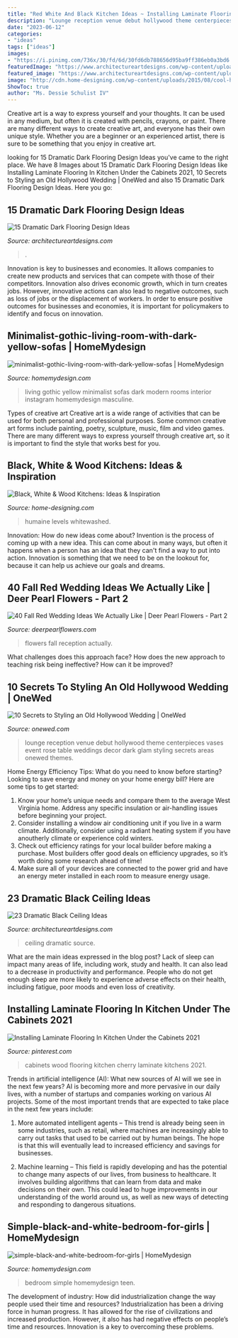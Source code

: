 ```yaml
---
title: "Red White And Black Kitchen Ideas ~ Installing Laminate Flooring In Kitchen Under The Cabinets 2021"
description: "Lounge reception venue debut hollywood theme centerpieces vases event rose table weddings decor dark glam styling secrets areas onewed themes"
date: "2023-06-12"
categories:
- "ideas"
tags: ["ideas"]
images:
- "https://i.pinimg.com/736x/30/fd/6d/30fd6db788656d95ba9ff386eb0a3bd6.jpg"
featuredImage: "https://www.architectureartdesigns.com/wp-content/uploads/2015/03/141-1024x682.jpg"
featured_image: "https://www.architectureartdesigns.com/wp-content/uploads/2015/03/141-1024x682.jpg"
image: "http://cdn.home-designing.com/wp-content/uploads/2015/08/cool-hardwood-pattern.jpg"
ShowToc: true
author: "Ms. Dessie Schulist IV"
---
```



Creative art is a way to express yourself and your thoughts. It can be used in any medium, but often it is created with pencils, crayons, or paint. There are many different ways to create creative art, and everyone has their own unique style. Whether you are a beginner or an experienced artist, there is sure to be something that you enjoy in creative art.

	

		
looking for 15 Dramatic Dark Flooring Design Ideas you've came to the right place. We have 8 Images about 15 Dramatic Dark Flooring Design Ideas like Installing Laminate Flooring In Kitchen Under the Cabinets 2021, 10 Secrets to Styling an Old Hollywood Wedding | OneWed and also 15 Dramatic Dark Flooring Design Ideas. Here you go:
		
    
## 15 Dramatic Dark Flooring Design Ideas

<img loading=lazy src="https://www.architectureartdesigns.com/wp-content/uploads/2015/03/141-1024x682.jpg" onerror="this.onerror=null;this.src='https://tse1.mm.bing.net/th?id=OIP.utPgSFx_97c3IAFpYt37SgHaE7&amp;pid=15.1';" alt="15 Dramatic Dark Flooring Design Ideas">

_Source: architectureartdesigns.com_

>. 

	

Innovation is key to businesses and economies. It allows companies to create new products and services that can compete with those of their competitors. Innovation also drives economic growth, which in turn creates jobs. However, innovative actions can also lead to negative outcomes, such as loss of jobs or the displacement of workers. In order to ensure positive outcomes for businesses and economies, it is important for policymakers to identify and focus on innovation.

    
## Minimalist-gothic-living-room-with-dark-yellow-sofas | HomeMydesign

<img loading=lazy src="https://homemydesign.com/wp-content/uploads/2020/12/minimalist-gothic-living-room-with-dark-yellow-sofas-300x300.jpg" onerror="this.onerror=null;this.src='https://tse3.mm.bing.net/th?id=OIP.r1H23vtBKxMUrSP5GI-SjAAAAA&amp;pid=15.1';" alt="minimalist-gothic-living-room-with-dark-yellow-sofas | HomeMydesign">

_Source: homemydesign.com_

>living gothic yellow minimalist sofas dark modern rooms interior instagram homemydesign masculine. 

	

Types of creative art
Creative art is a wide range of activities that can be used for both personal and professional purposes. Some common creative art forms include painting, poetry, sculpture, music, film and video games. There are many different ways to express yourself through creative art, so it is important to find the style that works best for you.

    
## Black, White &amp; Wood Kitchens: Ideas &amp; Inspiration

<img loading=lazy src="http://cdn.home-designing.com/wp-content/uploads/2015/08/cool-hardwood-pattern.jpg" onerror="this.onerror=null;this.src='https://tse1.mm.bing.net/th?id=OIP.VfGnn0MqIjXrbF3AnQSIqQHaLJ&amp;pid=15.1';" alt="Black, White &amp; Wood Kitchens: Ideas &amp; Inspiration">

_Source: home-designing.com_

>humaine levels whitewashed. 

	

Innovation: How do new ideas come about?
Invention is the process of coming up with a new idea. This can come about in many ways, but often it happens when a person has an idea that they can't find a way to put into action. Innovation is something that we need to be on the lookout for, because it can help us achieve our goals and dreams.

    
## 40 Fall Red Wedding Ideas We Actually Like | Deer Pearl Flowers - Part 2

<img loading=lazy src="http://www.deerpearlflowers.com/wp-content/uploads/2016/08/red-reception-wedding-flowers.jpg" onerror="this.onerror=null;this.src='https://tse2.mm.bing.net/th?id=OIP.tfFfxhyfAIxj4X6Id_OT1QHaLH&amp;pid=15.1';" alt="40 Fall Red Wedding Ideas We Actually Like | Deer Pearl Flowers - Part 2">

_Source: deerpearlflowers.com_

>flowers fall reception actually. 

	

What challenges does this approach face?
How does the new approach to teaching risk being ineffective? How can it be improved?

    
## 10 Secrets To Styling An Old Hollywood Wedding | OneWed

<img loading=lazy src="http://wedding-pictures-01.onewed.com/51250/black-and-red-after-hours-wedding-lounge__full.jpg" onerror="this.onerror=null;this.src='https://tse1.mm.bing.net/th?id=OIP.cv1GAYtTDWyFFnt5OjlETQHaE7&amp;pid=15.1';" alt="10 Secrets to Styling an Old Hollywood Wedding | OneWed">

_Source: onewed.com_

>lounge reception venue debut hollywood theme centerpieces vases event rose table weddings decor dark glam styling secrets areas onewed themes. 

	

Home Energy Efficiency Tips: What do you need to know before starting?
Looking to save energy and money on your home energy bill? Here are some tips to get started: 
1. Know your home’s unique needs and compare them to the average West Virginia home. Address any specific insulation or air-handling issues before beginning your project. 
2. Consider installing a window air conditioning unit if you live in a warm climate. Additionally, consider using a radiant heating system if you have anoutherly climate or experience cold winters. 
3. Check out efficiency ratings for your local builder before making a purchase. Most builders offer good deals on efficiency upgrades, so it’s worth doing some research ahead of time! 
4. Make sure all of your devices are connected to the power grid and have an energy meter installed in each room to measure energy usage.

    
## 23 Dramatic Black Ceiling Ideas

<img loading=lazy src="http://www.architectureartdesigns.com/wp-content/uploads/2013/11/1318.jpg" onerror="this.onerror=null;this.src='https://tse4.mm.bing.net/th?id=OIP.EJqR0-B2mHZl89B37q2nugHaKH&amp;pid=15.1';" alt="23 Dramatic Black Ceiling Ideas">

_Source: architectureartdesigns.com_

>ceiling dramatic source. 

	

What are the main ideas expressed in the blog post?
Lack of sleep can impact many areas of life, including work, study and health. It can also lead to a decrease in productivity and performance. People who do not get enough sleep are more likely to experience adverse effects on their health, including fatigue, poor moods and even loss of creativity.

    
## Installing Laminate Flooring In Kitchen Under The Cabinets 2021

<img loading=lazy src="https://i.pinimg.com/736x/30/fd/6d/30fd6db788656d95ba9ff386eb0a3bd6.jpg" onerror="this.onerror=null;this.src='https://tse2.mm.bing.net/th?id=OIP.w16BzRIsdmM-R40HMvhXKAHaJ3&amp;pid=15.1';" alt="Installing Laminate Flooring In Kitchen Under the Cabinets 2021">

_Source: pinterest.com_

>cabinets wood flooring kitchen cherry laminate kitchens 2021. 

	

Trends in artificial intelligence (AI): What new sources of AI will we see in the next few years?
AI is becoming more and more pervasive in our daily lives, with a number of startups and companies working on various AI projects. Some of the most important trends that are expected to take place in the next few years include:
1. More automated intelligent agents – This trend is already being seen in some industries, such as retail, where machines are increasingly able to carry out tasks that used to be carried out by human beings. The hope is that this will eventually lead to increased efficiency and savings for businesses.

2. Machine learning – This field is rapidly developing and has the potential to change many aspects of our lives, from business to healthcare. It involves building algorithms that can learn from data and make decisions on their own. This could lead to huge improvements in our understanding of the world around us, as well as new ways of detecting and responding to dangerous situations.

    
## Simple-black-and-white-bedroom-for-girls | HomeMydesign

<img loading=lazy src="https://homemydesign.com/wp-content/uploads/2016/08/simple-black-and-white-bedroom-for-girls.jpg" onerror="this.onerror=null;this.src='https://tse4.mm.bing.net/th?id=OIP.s2yNzCoMZ1Fk4qlrNjXNqAHaKS&amp;pid=15.1';" alt="simple-black-and-white-bedroom-for-girls | HomeMydesign">

_Source: homemydesign.com_

>bedroom simple homemydesign teen. 

	

The development of industry: How did industrialization change the way people used their time and resources?
Industrialization has been a driving force in human progress. It has allowed for the rise of civilizations and increased production. However, it also has had negative effects on people’s time and resources. Innovation is a key to overcoming these problems.


